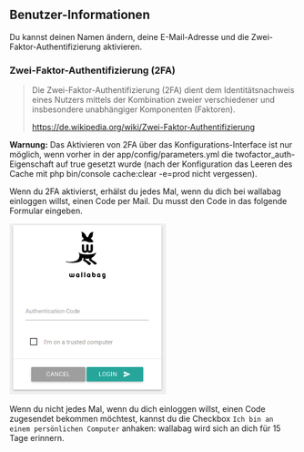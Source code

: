 Benutzer-Informationen
----------------------

Du kannst deinen Namen ändern, deine E-Mail-Adresse und die
Zwei-Faktor-Authentifizierung aktivieren.

### Zwei-Faktor-Authentifizierung (2FA)

> Die Zwei-Faktor-Authentifizierung (2FA) dient dem Identitätsnachweis
> eines Nutzers mittels der Kombination zweier verschiedener und
> insbesondere unabhängiger Komponenten (Faktoren).
>
> <https://de.wikipedia.org/wiki/Zwei-Faktor-Authentifizierung>

**Warnung:** Das Aktivieren von 2FA über das Konfigurations-Interface
ist nur möglich, wenn vorher in der app/config/parameters.yml die
twofactor\_auth-Eigenschaft auf true gesetzt wurde (nach der
Konfiguration das Leeren des Cache mit
php bin/console cache:clear -e=prod nicht vergessen).

Wenn du 2FA aktivierst, erhälst du jedes Mal, wenn du dich bei wallabag
einloggen willst, einen Code per Mail. Du musst den Code in das folgende
Formular eingeben.

![Zwei-Faktor-Authentifizierung](../../../img/user/2FA_form.png)

Wenn du nicht jedes Mal, wenn du dich einloggen willst, einen Code
zugesendet bekommen möchtest, kannst du die Checkbox
`Ich bin an einem persönlichen Computer` anhaken: wallabag wird sich an
dich für 15 Tage erinnern.
